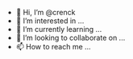 - 👋 Hi, I’m @crenck
- 👀 I’m interested in ...
- 🌱 I’m currently learning ...
- 💞️ I’m looking to collaborate on ...
- 📫 How to reach me ...

<!---
crenck/crenck is a ✨ special ✨ repository because its `README.md` (this file) appears on your GitHub profile.
You can click the Preview link to take a look at your changes.
--->
